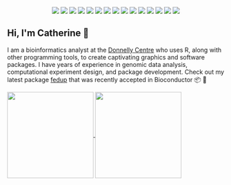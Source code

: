 <div align="center">

![](https://img.shields.io/badge/OS-macOS-informational?style=flat-square&logo=macos&logoColor=000000&color=A180AD)
![](https://img.shields.io/badge/OS-Linux-informational?style=flat-square&logo=linux&logoColor=FCC624&color=A180AD)
![](https://img.shields.io/badge/Code-R-informational?style=flat-square&logo=r&logoColor=276DC3&color=A180AD)
![](https://img.shields.io/badge/Code-CSS-informational?style=flat-square&logo=css3&logoColor=1572B6&color=A180AD)
![](https://img.shields.io/badge/Editor-Atom-informational?style=flat-square&logo=atom&logoColor=2596be&color=A180AD)
![](https://img.shields.io/badge/Shell-bash-informational?style=flat-square&logo=gnu-bash&logoColor=4EAA25&color=A180AD)
![](https://img.shields.io/badge/Tools-GitHub-informational?style=flat-square&logo=github&logoColor=FFFFFF&color=A180AD)
![](https://img.shields.io/badge/Tools-git-informational?style=flat-square&logo=git&logoColor=F05032&color=A180AD)
![](https://img.shields.io/badge/Tools-GitHub%20Actions-informational?style=flat-square&logo=github%20actions&logoColor=2088FF&color=A180AD)
![](https://img.shields.io/badge/Tools-Travis%20CI-informational?style=flat-square&logo=travis%20ci&logoColor=3EAAAF&color=A180AD)
![](https://img.shields.io/badge/Tools-Codecov-informational?style=flat-square&logo=Codecov&logoColor=F01F7A&color=A180AD)
![](https://img.shields.io/badge/Tools-Docker-informational?style=flat-square&logo=docker&logoColor=2496ED&color=A180AD)
![](https://img.shields.io/badge/Tools-Vercel-informational?style=flat-square&logo=vercel&logoColor=000000&color=A180AD)
![](https://img.shields.io/badge/Design-Inkscape-informational?style=flat-square&logo=inkscape&logoColor=000000&color=A180AD)
![](https://img.shields.io/badge/Design-Adobe%20Illustrator-informational?style=flat-square&logo=adobe%20illustrator&logoColor=000000&color=A180AD)

<div align="left">

## Hi, I'm Catherine :wave:

I am a bioinformatics analyst at the [Donnelly Centre](https://ccbr.utoronto.ca/donnelly-centre-cellular-and-biomolecular-research) who uses R, along with other programming tools, to create captivating graphics and software packages. I have years of experience in genomic data analysis, computational experiment design, and package development. Check out my latest package [fedup](https://github.com/rosscm/fedup) that was recently accepted in Bioconductor :package: :star2:


<a href="https://github.com/anuraghazra/github-readme-stats">
  <img align="center" height=200 src="https://github-readme-stats.vercel.app/api?username=rosscm&count_private=true&show_icons=true&theme=tokyonight&hide_border=true%include_all_commits=true" />
</a>
<a href="https://github.com/anuraghazra/convoychat">
  <img align="center" height=200 src="https://github-readme-stats.vercel.app/api/top-langs/?username=rosscm&hide_title=true&theme=tokyonight&hide_border=true" />
</a>

